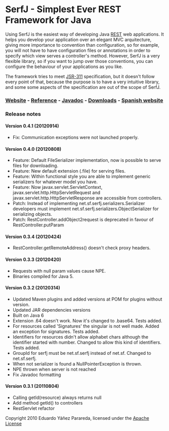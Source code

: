 SerfJ - Simplest Ever REST Framework for Java
=============================================
Using SerfJ is the easiest way of developing Java [REST] web applications. It helps
you develop your application over an elegant MVC arquitecture, giving more importance
to convention than configuration, so for example, you will not have to have configuration 
files or annotations in order to specify which view serves a controller's method. However, 
SerfJ is a very flexible library, so if you want to jump over those conventions, you can 
configure the behaviour of your applications as you like.

The framework tries to meet [JSR-311] specification, but it doesn't follow every point 
of that, because the purpose is to have a very intuitive library, and some some aspects 
of the specification are out of the scope of SerfJ.

### [Website] - [Reference] - [Javadoc] - [Downloads] - [Spanish website]

[Website]: http://serfj.sourceforge.net "Website"
[Spanish website]: http://serfj.sourceforge.net/es "Spanish website"
[Reference]: http://serfj.sourceforge.net/reference.html "Reference"
[Javadoc]: http://serfj.sourceforge.net/javadoc "Javadoc"
[Downloads]: http://serfj.sourceforge.net/downloads.html "Downloads"
[REST]: http://en.wikipedia.org/wiki/Representational_State_Transfer "REST"
[JSR-311]: http://jcp.org/en/jsr/detail?id=311 "JSR-311"

### Release notes

#### Version 0.4.1 (20120914)

* Fix: Communication exceptions were not launched properly.

#### Version 0.4.0 (20120808)

* Feature: Default FileSerializer implementation, now is possible to serve files for downloading.
* Feature: New default extension (.file) for serving files.
* Feature: Within functional style you are able to implement generic serializers for whatever model you have.
* Feature: Now javax.servlet.ServletContext, javax.servlet.http.HttpServletRequest and javax.servlet.http.HttpServletResponse are accessible from controllers.
* Patch: Instead of implementing net.sf.serfj.serializers.Serializer developers must implement net.sf.serfj.serializers.ObjectSerializer for serializing objects.
* Patch: RestController.addObject2request is deprecated in favour of RestController.putParam

#### Version 0.3.4 (20120424)

* RestController.getRemoteAddress() doesn't check proxy headers.

#### Version 0.3.3 (20120420)

* Requests with null param values cause NPE.
* Binaries compiled for Java 5.

#### Version 0.3.2 (20120314)

* Updated Maven plugins and added versions at POM for plugins without version.
* Updated JAR dependencies versions
* Built on Java 6
* Extension .64 doesn't work. Now it's changed to .base64. Tests added.
* For resources called 'Signatures' the singular is not well made. Added an exception for signatures. Tests added.
* Identifiers for resources didn't allow alphabet chars although the
            identifier started with number. Changed to allow this kind of identifiers. Tests added.
* GroupId for serfj must be net.sf.serfj instead of net.sf. Changed to net.sf.serfj.
* When not serializer is found a NullPointerException is thrown.
* NPE thrown when server is not reached
* Fix Javadoc formatting

#### Version 0.3.1 (20110804)

* Calling getId(resource) always returns null
* Add method getId() to controllers
* RestServlet refactor

Copyright 2010 Eduardo Yáñez Parareda, licensed under the [Apache License]

[Apache License]: http://www.apache.org/licenses/LICENSE-2.0 "Apache License, Version 2.0"

